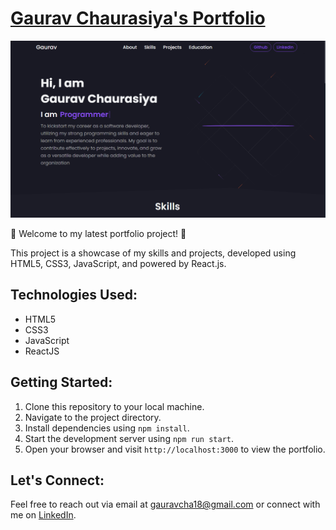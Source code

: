 # [Gaurav Chaurasiya's Portfolio](https://github.com/gauravChaurasiya18/)

![Gaurav Chaurasiya's Portfolio-image](src/images/portfolio-logo.png)


🚀 Welcome to my latest portfolio project! 🚀

This project is a showcase of my skills and projects, developed using HTML5, CSS3, JavaScript, and powered by React.js.


## Technologies Used:

- HTML5
- CSS3
- JavaScript
- ReactJS

## Getting Started:

1. Clone this repository to your local machine.
2. Navigate to the project directory.
3. Install dependencies using `npm install`.
4. Start the development server using `npm run start`.
5. Open your browser and visit `http://localhost:3000` to view the portfolio.

## Let's Connect:

Feel free to reach out via email at [gauravcha18@gmail.com](mailto:your.email@example.com) or connect with me on [LinkedIn](https://www.linkedin.com/in/gaurav-chaurasiya-822056266/).

